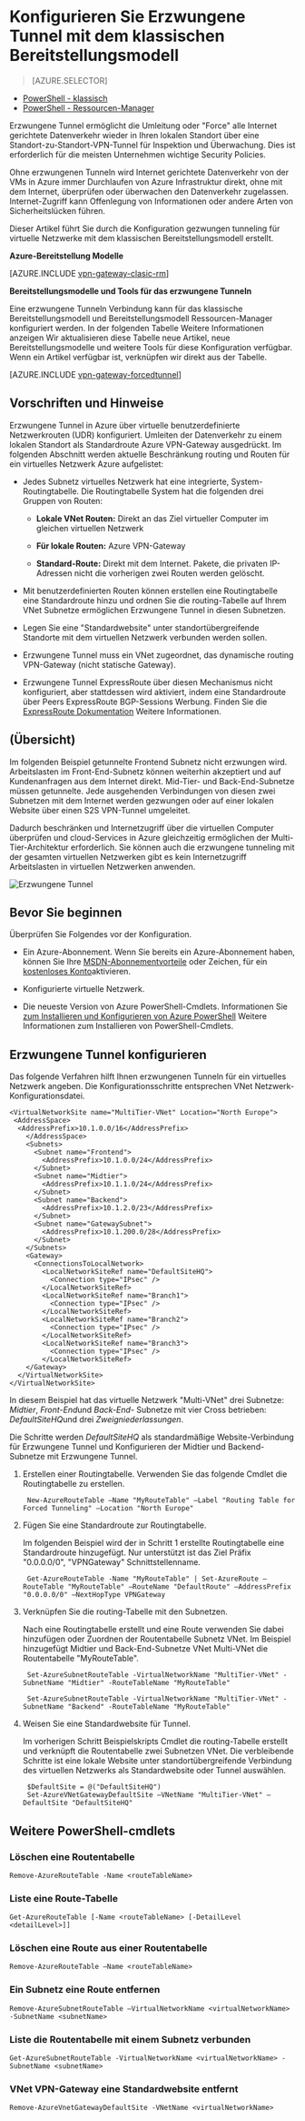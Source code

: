 <properties 
   pageTitle="Erzwungene Tunnel für Standort-zu-Standort-Verbindung mit dem klassischen Bereitstellungsmodell konfigurieren | Microsoft Azure"
   description="Wie umleiten oder 'force' alle Internet gerichtete Datenverkehr an Ihrem Standort vor Ort."
   services="vpn-gateway"
   documentationCenter="na"
   authors="cherylmc"
   manager="carmonm"
   editor=""
   tags="azure-service-management"/>
<tags 
   ms.service="vpn-gateway"
   ms.devlang="na"
   ms.topic="article"
   ms.tgt_pltfrm="na"
   ms.workload="infrastructure-services"
   ms.date="08/10/2016"
   ms.author="cherylmc" />

# <a name="configure-forced-tunneling-using-the-classic-deployment-model"></a>Konfigurieren Sie Erzwungene Tunnel mit dem klassischen Bereitstellungsmodell

> [AZURE.SELECTOR]
- [PowerShell - klassisch](vpn-gateway-about-forced-tunneling.md)
- [PowerShell - Ressourcen-Manager](vpn-gateway-forced-tunneling-rm.md)

Erzwungene Tunnel ermöglicht die Umleitung oder "Force" alle Internet gerichtete Datenverkehr wieder in Ihren lokalen Standort über eine Standort-zu-Standort-VPN-Tunnel für Inspektion und Überwachung. Dies ist erforderlich für die meisten Unternehmen wichtige Security Policies. 

Ohne erzwungenen Tunneln wird Internet gerichtete Datenverkehr von der VMs in Azure immer Durchlaufen von Azure Infrastruktur direkt, ohne mit dem Internet, überprüfen oder überwachen den Datenverkehr zugelassen. Internet-Zugriff kann Offenlegung von Informationen oder andere Arten von Sicherheitslücken führen.

Dieser Artikel führt Sie durch die Konfiguration gezwungen tunneling für virtuelle Netzwerke mit dem klassischen Bereitstellungsmodell erstellt. 

**Azure-Bereitstellung Modelle**

[AZURE.INCLUDE [vpn-gateway-clasic-rm](../../includes/vpn-gateway-classic-rm-include.md)] 

**Bereitstellungsmodelle und Tools für das erzwungene Tunneln**

Eine erzwungene Tunneln Verbindung kann für das klassische Bereitstellungsmodell und Bereitstellungsmodell Ressourcen-Manager konfiguriert werden. In der folgenden Tabelle Weitere Informationen anzeigen Wir aktualisieren diese Tabelle neue Artikel, neue Bereitstellungsmodelle und weitere Tools für diese Konfiguration verfügbar. Wenn ein Artikel verfügbar ist, verknüpfen wir direkt aus der Tabelle.

[AZURE.INCLUDE [vpn-gateway-forcedtunnel](../../includes/vpn-gateway-table-forcedtunnel-include.md)] 


## <a name="requirements-and-considerations"></a>Vorschriften und Hinweise

Erzwungene Tunnel in Azure über virtuelle benutzerdefinierte Netzwerkrouten (UDR) konfiguriert. Umleiten der Datenverkehr zu einem lokalen Standort als Standardroute Azure VPN-Gateway ausgedrückt. Im folgenden Abschnitt werden aktuelle Beschränkung routing und Routen für ein virtuelles Netzwerk Azure aufgelistet:


-  Jedes Subnetz virtuelles Netzwerk hat eine integrierte, System-Routingtabelle. Die Routingtabelle System hat die folgenden drei Gruppen von Routen:

    - **Lokale VNet Routen:** Direkt an das Ziel virtueller Computer im gleichen virtuellen Netzwerk
    
    - **Für lokale Routen:** Azure VPN-Gateway
    
    - **Standard-Route:** Direkt mit dem Internet. Pakete, die privaten IP-Adressen nicht die vorherigen zwei Routen werden gelöscht.


-  Mit benutzerdefinierten Routen können erstellen eine Routingtabelle eine Standardroute hinzu und ordnen Sie die routing-Tabelle auf Ihrem VNet Subnetze ermöglichen Erzwungene Tunnel in diesen Subnetzen.

- Legen Sie eine "Standardwebsite" unter standortübergreifende Standorte mit dem virtuellen Netzwerk verbunden werden sollen.

- Erzwungene Tunnel muss ein VNet zugeordnet, das dynamische routing VPN-Gateway (nicht statische Gateway).
 
- Erzwungene Tunnel ExpressRoute über diesen Mechanismus nicht konfiguriert, aber stattdessen wird aktiviert, indem eine Standardroute über Peers ExpressRoute BGP-Sessions Werbung. Finden Sie die [ExpressRoute Dokumentation](https://azure.microsoft.com/documentation/services/expressroute/) Weitere Informationen.



## <a name="configuration-overview"></a>(Übersicht)

Im folgenden Beispiel getunnelte Frontend Subnetz nicht erzwungen wird. Arbeitslasten im Front-End-Subnetz können weiterhin akzeptiert und auf Kundenanfragen aus dem Internet direkt. Mid-Tier- und Back-End-Subnetze müssen getunnelte. Jede ausgehenden Verbindungen von diesen zwei Subnetzen mit dem Internet werden gezwungen oder auf einer lokalen Website über einen S2S VPN-Tunnel umgeleitet.

Dadurch beschränken und Internetzugriff über die virtuellen Computer überprüfen und cloud-Services in Azure gleichzeitig ermöglichen der Multi-Tier-Architektur erforderlich. Sie können auch die erzwungene tunneling mit der gesamten virtuellen Netzwerken gibt es kein Internetzugriff Arbeitslasten in virtuellen Netzwerken anwenden.


![Erzwungene Tunnel](./media/vpn-gateway-about-forced-tunneling/forced-tunnel.png)



## <a name="before-you-begin"></a>Bevor Sie beginnen

Überprüfen Sie Folgendes vor der Konfiguration.

- Ein Azure-Abonnement. Wenn Sie bereits ein Azure-Abonnement haben, können Sie Ihre [MSDN-Abonnementvorteile](https://azure.microsoft.com/pricing/member-offers/msdn-benefits-details/) oder Zeichen, für ein [kostenloses Konto](https://azure.microsoft.com/pricing/free-trial/)aktivieren.

- Konfigurierte virtuelle Netzwerk. 

- Die neueste Version von Azure PowerShell-Cmdlets. Informationen Sie [zum Installieren und Konfigurieren von Azure PowerShell](../powershell-install-configure.md) Weitere Informationen zum Installieren von PowerShell-Cmdlets.


## <a name="configure-forced-tunneling"></a>Erzwungene Tunnel konfigurieren

Das folgende Verfahren hilft Ihnen erzwungenen Tunneln für ein virtuelles Netzwerk angeben. Die Konfigurationsschritte entsprechen VNet Netzwerk-Konfigurationsdatei.



    <VirtualNetworkSite name="MultiTier-VNet" Location="North Europe">
     <AddressSpace>
      <AddressPrefix>10.1.0.0/16</AddressPrefix>
        </AddressSpace>
        <Subnets>
          <Subnet name="Frontend">
            <AddressPrefix>10.1.0.0/24</AddressPrefix>
          </Subnet>
          <Subnet name="Midtier">
            <AddressPrefix>10.1.1.0/24</AddressPrefix>
          </Subnet>
          <Subnet name="Backend">
            <AddressPrefix>10.1.2.0/23</AddressPrefix>
          </Subnet>
          <Subnet name="GatewaySubnet">
            <AddressPrefix>10.1.200.0/28</AddressPrefix>
          </Subnet>
        </Subnets>
        <Gateway>
          <ConnectionsToLocalNetwork>
            <LocalNetworkSiteRef name="DefaultSiteHQ">
              <Connection type="IPsec" />
            </LocalNetworkSiteRef>
            <LocalNetworkSiteRef name="Branch1">
              <Connection type="IPsec" />
            </LocalNetworkSiteRef>
            <LocalNetworkSiteRef name="Branch2">
              <Connection type="IPsec" />
            </LocalNetworkSiteRef>
            <LocalNetworkSiteRef name="Branch3">
              <Connection type="IPsec" />
            </LocalNetworkSiteRef>
        </Gateway>
      </VirtualNetworkSite>
    </VirtualNetworkSite>

In diesem Beispiel hat das virtuelle Netzwerk "Multi-VNet" drei Subnetze: *Midtier*, *Front-End*und *Back-End-* Subnetze mit vier Cross betrieben: *DefaultSiteHQ*und drei *Zweigniederlassungen*. 

Die Schritte werden *DefaultSiteHQ* als standardmäßige Website-Verbindung für Erzwungene Tunnel und Konfigurieren der Midtier und Backend-Subnetze mit Erzwungene Tunnel.


1. Erstellen einer Routingtabelle. Verwenden Sie das folgende Cmdlet die Routingtabelle zu erstellen.

        New-AzureRouteTable –Name "MyRouteTable" –Label "Routing Table for Forced Tunneling" –Location "North Europe"

2. Fügen Sie eine Standardroute zur Routingtabelle. 

    Im folgenden Beispiel wird der in Schritt 1 erstellte Routingtabelle eine Standardroute hinzugefügt. Nur unterstützt ist das Ziel Präfix "0.0.0.0/0", "VPNGateway" Schnittstellenname.
 
        Get-AzureRouteTable -Name "MyRouteTable" | Set-AzureRoute –RouteTable "MyRouteTable" –RouteName "DefaultRoute" –AddressPrefix "0.0.0.0/0" –NextHopType VPNGateway

3. Verknüpfen Sie die routing-Tabelle mit den Subnetzen. 

    Nach eine Routingtabelle erstellt und eine Route verwenden Sie dabei hinzufügen oder Zuordnen der Routentabelle Subnetz VNet. Im Beispiel hinzugefügt Midtier und Back-End-Subnetze VNet Multi-VNet die Routentabelle "MyRouteTable".

        Set-AzureSubnetRouteTable -VirtualNetworkName "MultiTier-VNet" -SubnetName "Midtier" -RouteTableName "MyRouteTable"

        Set-AzureSubnetRouteTable -VirtualNetworkName "MultiTier-VNet" -SubnetName "Backend" -RouteTableName "MyRouteTable"

4. Weisen Sie eine Standardwebsite für Tunnel. 

    Im vorherigen Schritt Beispielskripts Cmdlet die routing-Tabelle erstellt und verknüpft die Routentabelle zwei Subnetzen VNet. Die verbleibende Schritte ist eine lokale Website unter standortübergreifende Verbindung des virtuellen Netzwerks als Standardwebsite oder Tunnel auswählen.

        $DefaultSite = @("DefaultSiteHQ")
        Set-AzureVNetGatewayDefaultSite –VNetName "MultiTier-VNet" –DefaultSite "DefaultSiteHQ"

## <a name="additional-powershell-cmdlets"></a>Weitere PowerShell-cmdlets

### <a name="to-delete-a-route-table"></a>Löschen eine Routentabelle

    Remove-AzureRouteTable -Name <routeTableName>

### <a name="to-list-a-route-table"></a>Liste eine Route-Tabelle

    Get-AzureRouteTable [-Name <routeTableName> [-DetailLevel <detailLevel>]]

### <a name="to-delete-a-route-from-a-route-table"></a>Löschen eine Route aus einer Routentabelle

    Remove-AzureRouteTable –Name <routeTableName>

### <a name="to-remove-a-route-from-a-subnet"></a>Ein Subnetz eine Route entfernen

    Remove-AzureSubnetRouteTable –VirtualNetworkName <virtualNetworkName> -SubnetName <subnetName>

### <a name="to-list-the-route-table-associated-with-a-subnet"></a>Liste die Routentabelle mit einem Subnetz verbunden
    
    Get-AzureSubnetRouteTable -VirtualNetworkName <virtualNetworkName> -SubnetName <subnetName>

### <a name="to-remove-a-default-site-from-a-vnet-vpn-gateway"></a>VNet VPN-Gateway eine Standardwebsite entfernt

    Remove-AzureVnetGatewayDefaultSite -VNetName <virtualNetworkName>






